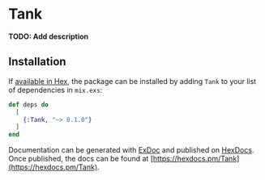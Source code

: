 # Tank

**TODO: Add description**

## Installation

If [available in Hex](https://hex.pm/docs/publish), the package can be installed
by adding `Tank` to your list of dependencies in `mix.exs`:

```elixir
def deps do
  [
    {:Tank, "~> 0.1.0"}
  ]
end
```

Documentation can be generated with [ExDoc](https://github.com/elixir-lang/ex_doc)
and published on [HexDocs](https://hexdocs.pm). Once published, the docs can
be found at [https://hexdocs.pm/Tank](https://hexdocs.pm/Tank).

